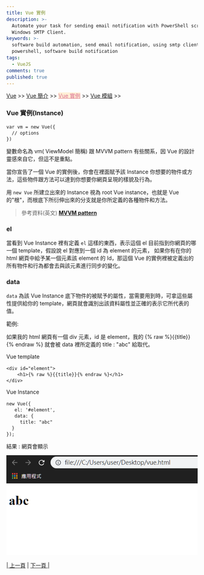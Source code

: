 ```yaml
---
title: Vue 實例
description: >-
  Automate your task for sending email notification with PowerShell script and
  Windows SMTP Client.
keywords: >-
  software build automation, send email notification, using smtp client in
  powershell, software build notification
tags:
  - VueJS
comments: true
published: true
---
```


<a href="/vue/">Vue</a> >>
<a href="/vue/vue_page1/">Vue 簡介</a> >>
<a href="/vue/vue_page2/" style="color:palevioletred;background-color:papayawhip;">Vue 實例</a> >>
<a href="/vue/vue_page3/">Vue 模組</a> >>
<div class="divider"></div>

### Vue 實例(Instance)

```
var vm = new Vue({
  // options
})
```
變數命名為 vm( ViewModel 簡稱) 跟  MVVM pattern 有些關系，因 Vue 的設計靈感來自它，但這不是重點。

當你宣告了一個 Vue 的實例後，你會在裡面賦予該 Instance 你想要的物件或方法，這些物件跟方法可以達到你想要你網頁呈現的樣貌及行為。

用 `new Vue` 所建立出來的 Instance 視為 root Vue instance，也就是 Vue 的"根"，而根底下所衍伸出來的分支就是你所定義的各種物件和方法。 

> 參考資料(英文) **<a href="https://en.wikipedia.org/wiki/Model%E2%80%93view%E2%80%93viewmodel" target="_blank"> MVVM pattern</a>**


### el
當看到 Vue Instance 裡有定義 `el` 這樣的東西，表示這個 el 目前指到你網頁的哪一個 template，假設說 el 對應到一個 id 為 element 的元素，
如果你有在你的 html 網頁中給予某一個元素該 element 的 Id，那這個 Vue 的實例裡被定義出的所有物件和行為都會去與該元素進行同步的變化。


### data
`data` 為該 Vue Instance 底下物件的被賦予的屬性，當需要用到時，可拿這些屬性提供給你的 template，網頁就會識別出該資料屬性並正確的表示它所代表的值。

範例:

如果我的 html 網頁有一個 div 元素，id 是 element，我的 {% raw %}{{title}}{% endraw %} 就會被 data 裡所定義的 title : "abc" 給取代。

Vue template
```
<div id="element">
    <h1>{% raw %}{{title}}{% endraw %}</h1>
</div>
```

Vue Instance
```
new Vue({
   el: '#element',
   data: {
     title: "abc"
  }
});
```
結果 : 網頁會顯示

![Vue](vue_images/vue_page2_pic1.png)

<div class="pagenation_center">
  <div  class="pagenation_center_inner">
  |<a class="pagenation_link" href="/vue/vue_page1"> 上一頁</a> |
   <a class="pagenation_link" href="/vue/vue_page3"> 下一頁 </a> |
  </div>
</div>
